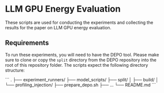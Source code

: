 # LLM GPU Energy Evaluation

These scripts are used for conducting the experiments and collecting the results for the paper on LLM GPU energy evaluation.

## Requirements

To run these experiments, you will need to have the DEPO tool. Please make sure to clone or copy the `split` directory from the DEPO repository into the root of this repository folder. The scripts expect the following directory structure:


\`\`\`
.
├── experiment_runners/
├── model_scripts/
├── split/
│   ├── build/
│   └── profiling_injection/
├── prepare_depo.sh
├── ...
└── README.md
\`\`\` 
